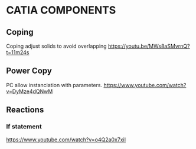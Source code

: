 # CATIA COMPONENTS
## Coping
Coping adjust solids to avoid overlapping 
https://youtu.be/MWs8aSMvrnQ?t=11m24s 
## Power Copy
PC allow instanciation with parameters.
https://www.youtube.com/watch?v=DyMze4dQNwM
## Reactions
### If statement
https://www.youtube.com/watch?v=o4Q2a0x7xiI
